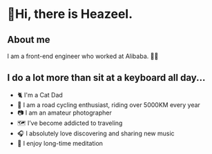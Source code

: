 # 👋Hi, there is Heazeel.

## About me
I am a front-end engineer who worked at Alibaba. 🤖🎨

## I do a lot more than sit at a keyboard all day...
* 🐈 I'm a Cat Dad
* 🚴‍ I am a road cycling enthusiast, riding over 5000KM every year
* 📷 I am an amateur photographer
* 🗺 I’ve become addicted to traveling
* 🎧 I absolutely love discovering and sharing new music
* 🤔 I enjoy long-time meditation
